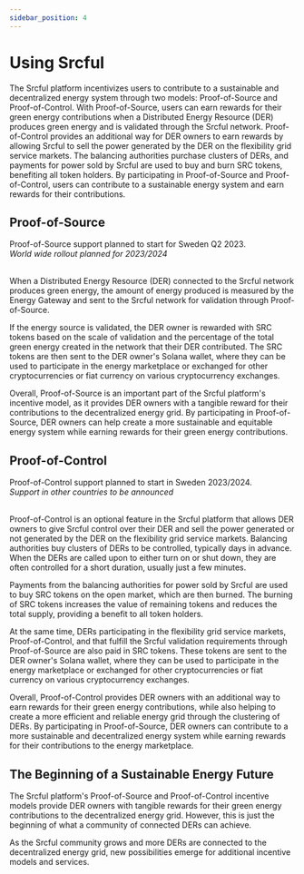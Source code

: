 ```yaml
---
sidebar_position: 4
---
```


# Using Srcful

The Srcful platform incentivizes users to contribute to a sustainable and decentralized energy system through two models: Proof-of-Source and Proof-of-Control. With Proof-of-Source, users can earn rewards for their green energy contributions when a Distributed Energy Resource (DER) produces green energy and is validated through the Srcful network. Proof-of-Control provides an additional way for DER owners to earn rewards by allowing Srcful to sell the power generated by the DER on the flexibility grid service markets. The balancing authorities purchase clusters of DERs, and payments for power sold by Srcful are used to buy and burn SRC tokens, benefiting all token holders. By participating in Proof-of-Source and Proof-of-Control, users can contribute to a sustainable energy system and earn rewards for their contributions.

## Proof-of-Source

<div class="alert alert--primary" role="alert">
  Proof-of-Source support planned to start for Sweden Q2 2023.<br />
  <i>World wide rollout planned for 2023/2024</i>
</div><br />

When a Distributed Energy Resource (DER) connected to the Srcful network produces green energy, the amount of energy produced is measured by the Energy Gateway and sent to the Srcful network for validation through Proof-of-Source.

If the energy source is validated, the DER owner is rewarded with SRC tokens based on the scale of validation and the percentage of the total green energy created in the network that their DER contributed. The SRC tokens are then sent to the DER owner's Solana wallet, where they can be used to participate in the energy marketplace or exchanged for other cryptocurrencies or fiat currency on various cryptocurrency exchanges.

Overall, Proof-of-Source is an important part of the Srcful platform's incentive model, as it provides DER owners with a tangible reward for their contributions to the decentralized energy grid. By participating in Proof-of-Source, DER owners can help create a more sustainable and equitable energy system while earning rewards for their green energy contributions.

## Proof-of-Control

<div class="alert alert--primary" role="alert">
    Proof-of-Control support planned to start in Sweden 2023/2024.<br />
  <i>Support in other countries to be announced</i>
</div><br />

Proof-of-Control is an optional feature in the Srcful platform that allows DER owners to give Srcful control over their DER and sell the power generated or not generated by the DER on the flexibility grid service markets. Balancing authorities buy clusters of DERs to be controlled, typically days in advance. When the DERs are called upon to either turn on or shut down, they are often controlled for a short duration, usually just a few minutes.

Payments from the balancing authorities for power sold by Srcful are used to buy SRC tokens on the open market, which are then burned. The burning of SRC tokens increases the value of remaining tokens and reduces the total supply, providing a benefit to all token holders.

At the same time, DERs participating in the flexibility grid service markets, Proof-of-Control, and that fulfill the Srcful validation requirements through Proof-of-Source are also paid in SRC tokens. These tokens are sent to the DER owner's Solana wallet, where they can be used to participate in the energy marketplace or exchanged for other cryptocurrencies or fiat currency on various cryptocurrency exchanges.

Overall, Proof-of-Control provides DER owners with an additional way to earn rewards for their green energy contributions, while also helping to create a more efficient and reliable energy grid through the clustering of DERs. By participating in Proof-of-Source, DER owners can contribute to a more sustainable and decentralized energy system while earning rewards for their contributions to the energy marketplace.

## The Beginning of a Sustainable Energy Future

The Srcful platform's Proof-of-Source and Proof-of-Control incentive models provide DER owners with tangible rewards for their green energy contributions to the decentralized energy grid. However, this is just the beginning of what a community of connected DERs can achieve.

As the Srcful community grows and more DERs are connected to the decentralized energy grid, new possibilities emerge for additional incentive models and services.





